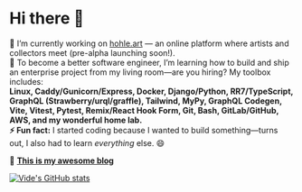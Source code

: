# Hi there 👋  

🔭 I’m currently working on [hohle.art](https://hohle.art) — an online platform where artists and collectors meet (pre-alpha launching soon!).  
🌱 To become a better software engineer, I’m learning how to build and ship an enterprise project from my living room—are you hiring? My toolbox includes:  
  **Linux, Caddy/Gunicorn/Express, Docker, Django/Python, RR7/TypeScript, GraphQL (Strawberry/urql/graffle), Tailwind, MyPy, GraphQL Codegen, Vite, Vitest, Pytest, Remix/React Hook Form, Git, Bash, GitLab/GitHub, AWS, and my wonderful home lab.**  
**⚡ Fun fact:** I started coding because I wanted to build something—turns out, I also had to learn *everything* else. 😄

📖 **[This is my awesome blog](https://bxkgyxdlc29tzsbibg9n.xyz/)**  

[![Vide's GitHub stats](https://github-readme-stats.vercel.app/api?username=videvide&show_icons=true&theme=transparent)](https://github.com/anuraghazra/github-readme-stats)  
